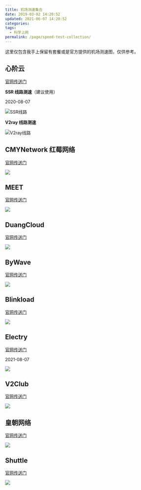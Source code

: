 ```yaml
---
title: 机场测速集合
date: 2019-03-02 14:20:52
updated: 2021-06-07 14:20:52
categories:
tags:
  - 科学上网
permalink: /page/speed-test-collection/
---
```


这里仅包含我手上保留有套餐或是官方提供的机场测速图，仅供参考。

<!--more-->

## 心阶云

[官网传送门](https://url.iszy.xyz/xinjiebak)

**SSR 线路测速**（建议使用）

2020-08-07

![SSR线路](https://img.iszy.xyz/20210807130828.png)

**V2ray 线路测速**

![V2ray线路](https://img.iszy.xyz/20210607204320.png)

## CMYNetwork 红莓网络

[官网传送门](https://url.iszy.xyz/cmynetwork)

![](https://img.iszy.xyz/20210110160007.png)

## MEET

[官网传送门](https://url.iszy.xyz/fspeed)

![](https://img.iszy.xyz/20200815155833.png)

## DuangCloud

[官网传送门](https://url.iszy.xyz/duangcloud)

![](https://img.iszy.xyz/20200502214205.png)

## ByWave

[官网传送门](https://url.iszy.xyz/bywave)

![](https://img.iszy.xyz/20200815171242.png)

## Blinkload

[官网传送门](https://url.iszy.xyz/blinkload)

![](https://img.iszy.xyz/20210112210447.png)

## Electry

[官网传送门](https://url.iszy.xyz/electry)

2021-08-07

![](https://img.iszy.xyz/20210807123726.png)

## V2Club

[官网传送门](https://url.iszy.xyz/lanan)

![](https://img.iszy.xyz/20201216180421.jpg)

## 皇朝网络

[官网传送门](https://url.iszy.xyz/dinastio)

![](https://img.iszy.xyz/20210308200608.png)

## Shuttle

[官网传送门](https://url.iszy.xyz/shuttle)

![](https://img.iszy.xyz/20210409220158.png)
